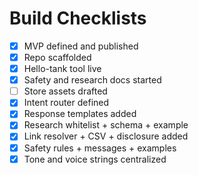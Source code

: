 # Build Checklists

- [x] MVP defined and published
- [x] Repo scaffolded
- [x] Hello-tank tool live
- [x] Safety and research docs started
- [ ] Store assets drafted
- [x] Intent router defined
- [x] Response templates added
- [x] Research whitelist + schema + example
- [x] Link resolver + CSV + disclosure added
- [x] Safety rules + messages + examples
- [x] Tone and voice strings centralized
